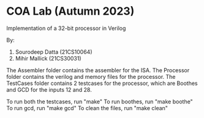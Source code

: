 # COA Lab (Autumn 2023)
Implementation of a 32-bit processor in Verilog

By:
1. Sourodeep Datta (21CS10064)
2. Mihir Mallick (21CS30031)


The Assembler folder contains the assembler for the ISA.
The Processor folder contains the verilog and memory files for the processor.
The TestCases folder contains 2 testcases for the processor, which are Boothes and GCD for the inputs 12 and 28.

To run both the testcases, run "make"
To run boothes, run "make boothe"
To run gcd, run "make gcd"
To clean the files, run "make clean"